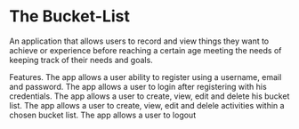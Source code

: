 # The Bucket-List
An application that allows users to record and view things they want to achieve or experience before reaching a certain age meeting the needs of keeping track of their needs and goals. 

Features.
The app allows a user ability to register using a username, email and password.
The app allows a user to login after registering with his credentials.
The app allows a user to create, view, edit and delete his bucket list.
The app allows a user to create, view, edit and delele activities within a chosen bucket list.
The app allows a user to logout

